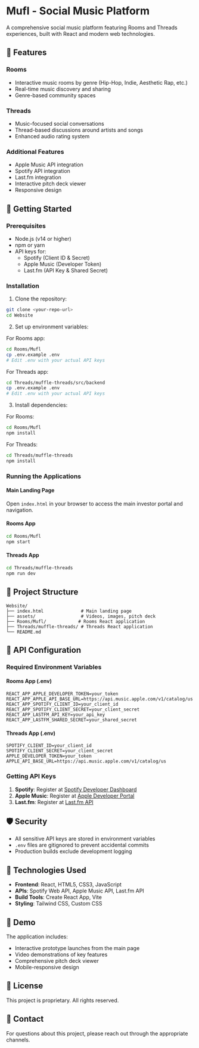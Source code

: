 # Mufl - Social Music Platform

A comprehensive social music platform featuring Rooms and Threads experiences, built with React and modern web technologies.

## 🎵 Features

### Rooms
- Interactive music rooms by genre (Hip-Hop, Indie, Aesthetic Rap, etc.)
- Real-time music discovery and sharing
- Genre-based community spaces

### Threads
- Music-focused social conversations
- Thread-based discussions around artists and songs
- Enhanced audio rating system

### Additional Features
- Apple Music API integration
- Spotify API integration
- Last.fm integration
- Interactive pitch deck viewer
- Responsive design

## 🚀 Getting Started

### Prerequisites
- Node.js (v14 or higher)
- npm or yarn
- API keys for:
  - Spotify (Client ID & Secret)
  - Apple Music (Developer Token)
  - Last.fm (API Key & Shared Secret)

### Installation

1. Clone the repository:
```bash
git clone <your-repo-url>
cd Website
```

2. Set up environment variables:

For Rooms app:
```bash
cd Rooms/Mufl
cp .env.example .env
# Edit .env with your actual API keys
```

For Threads app:
```bash
cd Threads/muffle-threads/src/backend
cp .env.example .env
# Edit .env with your actual API keys
```

3. Install dependencies:

For Rooms:
```bash
cd Rooms/Mufl
npm install
```

For Threads:
```bash
cd Threads/muffle-threads
npm install
```

### Running the Applications

#### Main Landing Page
Open `index.html` in your browser to access the main investor portal and navigation.

#### Rooms App
```bash
cd Rooms/Mufl
npm start
```

#### Threads App
```bash
cd Threads/muffle-threads
npm run dev
```

## 📁 Project Structure

```
Website/
├── index.html              # Main landing page
├── assets/                 # Videos, images, pitch deck
├── Rooms/Mufl/            # Rooms React application
├── Threads/muffle-threads/ # Threads React application
└── README.md
```

## 🔑 API Configuration

### Required Environment Variables

#### Rooms App (.env)
```
REACT_APP_APPLE_DEVELOPER_TOKEN=your_token
REACT_APP_APPLE_API_BASE_URL=https://api.music.apple.com/v1/catalog/us
REACT_APP_SPOTIFY_CLIENT_ID=your_client_id
REACT_APP_SPOTIFY_CLIENT_SECRET=your_client_secret
REACT_APP_LASTFM_API_KEY=your_api_key
REACT_APP_LASTFM_SHARED_SECRET=your_shared_secret
```

#### Threads App (.env)
```
SPOTIFY_CLIENT_ID=your_client_id
SPOTIFY_CLIENT_SECRET=your_client_secret
APPLE_DEVELOPER_TOKEN=your_token
APPLE_API_BASE_URL=https://api.music.apple.com/v1/catalog/us
```

### Getting API Keys

1. **Spotify**: Register at [Spotify Developer Dashboard](https://developer.spotify.com/)
2. **Apple Music**: Register at [Apple Developer Portal](https://developer.apple.com/)
3. **Last.fm**: Register at [Last.fm API](https://www.last.fm/api/account/create)

## 🛡️ Security

- All sensitive API keys are stored in environment variables
- `.env` files are gitignored to prevent accidental commits
- Production builds exclude development logging

## 📱 Technologies Used

- **Frontend**: React, HTML5, CSS3, JavaScript
- **APIs**: Spotify Web API, Apple Music API, Last.fm API
- **Build Tools**: Create React App, Vite
- **Styling**: Tailwind CSS, Custom CSS

## 🎯 Demo

The application includes:
- Interactive prototype launches from the main page
- Video demonstrations of key features
- Comprehensive pitch deck viewer
- Mobile-responsive design

## 📄 License

This project is proprietary. All rights reserved.

## 👥 Contact

For questions about this project, please reach out through the appropriate channels.